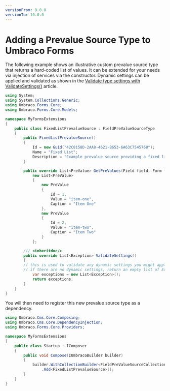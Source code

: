 ```yaml
---
versionFrom: 9.0.0
versionTo: 10.0.0
---
```


# Adding a Prevalue Source Type to Umbraco Forms

The following example shows an illustrative custom prevalue source type that returns a hard-coded list of values. It can be extended for your needs via injection of services via the constructor. Dynamic settings can be applied and validated as shown in the [Validate type settings with ValidateSettings()](adding-a-type#validate-type-settings-with-validatesettings) article.

```csharp
using System;
using System.Collections.Generic;
using Umbraco.Forms.Core;
using Umbraco.Forms.Core.Models;

namespace MyFormsExtensions
{
    public class FixedListPrevalueSource : FieldPreValueSourceType
    {
        public FixedListPrevalueSource()
        {
            Id = new Guid("42C8158D-2AA8-4621-B653-6A63C7545768");
            Name = "Fixed List";
            Description = "Example prevalue source providing a fixed list of values.";
        }

        public override List<PreValue> GetPreValues(Field field, Form form) =>
            new List<PreValue>
            {
                new PreValue
                {
                    Id = 1,
                    Value = "item-one",
                    Caption = "Item One"
                },
                new PreValue
                {
                    Id = 2,
                    Value = "item-two",
                    Caption = "Item Two"
                }
            };

        /// <inheritdoc/>
        public override List<Exception> ValidateSettings()
        {
        // this is used to validate any dynamic settings you might apply to the PreValueSource
        // if there are no dynamic settings, return an empty list of Exceptions:
            var exceptions = new List<Exception>();
            return exceptions;
        }
    }
}
```

You will then need to register this new prevalue source type as a dependency.

```csharp
using Umbraco.Cms.Core.Composing;
using Umbraco.Cms.Core.DependencyInjection;
using Umbraco.Forms.Core.Providers;

namespace MyFormsExtensions
{
    public class Startup : IComposer
    {
        public void Compose(IUmbracoBuilder builder)
        {
            builder.WithCollectionBuilder<FieldPreValueSourceCollectionBuilder>()
                .Add<FixedListPrevalueSource>();
        }
    }
}
```

